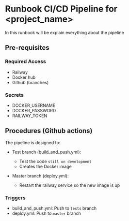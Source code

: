 # Runbook CI/CD Pipeline for <project_name>

In this runbook will be explain everything about the pipeline

## Pre-requisites
### Required Access
- Railway
- Docker hub
- Github (branches)

### Secrets
- DOCKER_USERNAME
- DOCKER_PASSWORD
- RAILWAY_TOKEN

## Procedures (Github actions)

The pipeline is designed to:
- Test branch (build_and_push.yml):
  - Test the code `still on development`
  - Creates the Docker image

- Master branch (deploy.yml):
  - Restart the railway service so the new image is up

### Triggers 
- build_and_push.yml: Push to `tests` branch
- deploy.yml: Push to `master` branch
